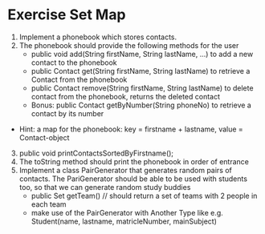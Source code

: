 # Exercise Set Map

1. Implement a phonebook which stores contacts. 
2. The phonebook should provide the following methods for the user
   - public void add(String firstName, String lastName, ...) to add a new contact to the phonebook
   - public Contact get(String firstName, String lastName) to retrieve a Contact from the phonebook
   - public Contact remove(String firstName, String lastName) to delete contact from the phonebook, returns the deleted contact
   - Bonus: public Contact getByNumber(String phoneNo) to retrieve a contact by its number

- Hint: a map for the phonebook: key = firstname + lastname, value = Contact-object

3. public void printContactsSortedByFirstname();
4. The toString method should print the phonebook in order of entrance
5. Implement a class PairGenerator that generates random pairs of contacts. The PariGenerator should be able to be used with students too, so that we can generate random study buddies
   - public Set<Team> getTeam() // should return a set of teams with 2 people in each team
   - make use of the PairGenerator with Another Type like e.g. Student(name, lastname, matricleNumber, mainSubject)